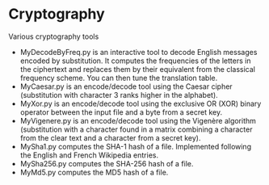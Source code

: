 # Cryptography
Various cryptography tools

- MyDecodeByFreq.py is an interactive tool to decode English messages encoded by substitution. It computes the frequencies of the letters in the ciphertext and replaces them by their equivalent from the classical frequency scheme. You can then tune the translation table.
- MyCaesar.py is an encode/decode tool using the Caesar cipher (substitution with character 3 ranks higher in the alphabet).
- MyXor.py is an encode/decode tool using the exclusive OR (XOR) binary operator between the input file and a byte from a secret key.
- MyVigenere.py is an encode/decode tool using the Vigenère algorithm (substitution with a character found in a matrix combining a character from the clear text and a character from a secret key).
- MySha1.py computes the SHA-1 hash of a file. Implemented following the English and French Wikipedia entries.
- MySha256.py computes the SHA-256 hash of a file.
- MyMd5.py computes the MD5 hash of a file.
